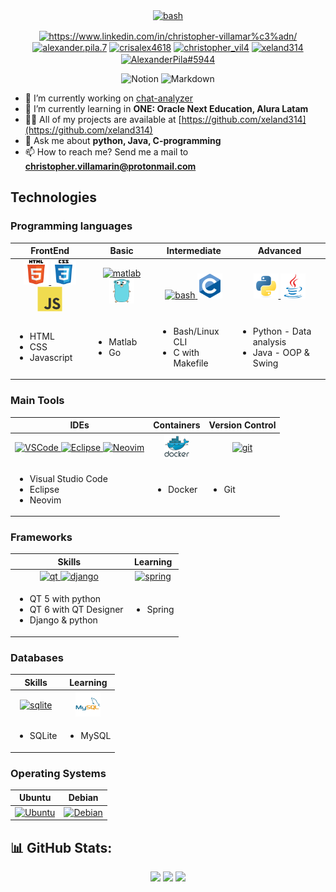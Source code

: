 <div align="center">
  <a href="https://www.codewars.com/users/xeland314" target="_blank" rel="noreferrer"> <img src="https://www.codewars.com/users/xeland314/badges/large" alt="bash"/> </a> 
</div>

<p align="center">
  <a href="https://linkedin.com/in/https://www.linkedin.com/in/christopher-villamar%c3%adn/" target="blank"><img align="center" src="https://raw.githubusercontent.com/rahuldkjain/github-profile-readme-generator/master/src/images/icons/Social/linked-in-alt.svg" alt="https://www.linkedin.com/in/christopher-villamar%c3%adn/" height="30" width="40" /></a>
  <a href="https://fb.com/alexander.pila.7" target="blank"><img align="center" src="https://raw.githubusercontent.com/rahuldkjain/github-profile-readme-generator/master/src/images/icons/Social/facebook.svg" alt="alexander.pila.7" height="30" width="40" /></a>
  <a href="https://instagram.com/crisalex4618" target="blank"><img align="center" src="https://raw.githubusercontent.com/rahuldkjain/github-profile-readme-generator/master/src/images/icons/Social/instagram.svg" alt="crisalex4618" height="30" width="40" /></a>
  <a href="https://www.hackerrank.com/christopher_vil4" target="blank"><img align="center" src="https://raw.githubusercontent.com/rahuldkjain/github-profile-readme-generator/master/src/images/icons/Social/hackerrank.svg" alt="christopher_vil4" height="30" width="40" /></a>
  <a href="https://www.leetcode.com/xeland314" target="blank"><img align="center" src="https://raw.githubusercontent.com/rahuldkjain/github-profile-readme-generator/master/src/images/icons/Social/leet-code.svg" alt="xeland314" height="30" width="40" /></a>
  <a href="https://discord.gg/AlexanderPila#5944" target="blank"><img align="center" src="https://raw.githubusercontent.com/rahuldkjain/github-profile-readme-generator/master/src/images/icons/Social/discord.svg" alt="AlexanderPila#5944" height="30" width="40" /></a>
</p>

<div align="center">
  
![Notion](https://img.shields.io/badge/Notion-%23000000.svg?style=for-the-badge&logo=notion&logoColor=white) 
![Markdown](https://img.shields.io/badge/markdown-%23000000.svg?style=for-the-badge&logo=markdown&logoColor=white)

</div>

- 🔭 I’m currently working on [chat-analyzer](https://github.com/xeland314/chat-analyzer)
- 🌱 I’m currently learning in **ONE: Oracle Next Education, Alura Latam**
- 👨‍💻 All of my projects are available at [https://github.com/xeland314](https://github.com/xeland314)
- 💬 Ask me about **python, Java, C-programming**
- 📫 How to reach me? Send me a mail to **christopher.villamarin@protonmail.com**

## Technologies

### Programming languages

<table>
<thead>
  <tr>
    <th>FrontEnd</th>
    <th>Basic</th>
    <th>Intermediate</th>
    <th>Advanced</th>
  </tr>
</thead>
<tbody>
  <tr>
    <td align="center">
      <a href="https://www.w3.org/html/" target="_blank" rel="noreferrer">
        <img src="https://raw.githubusercontent.com/devicons/devicon/master/icons/html5/html5-original-wordmark.svg" alt="html5" width="40" height="40"/>
      </a>
      <a href="https://www.w3schools.com/css/" target="_blank" rel="noreferrer">
        <img src="https://raw.githubusercontent.com/devicons/devicon/master/icons/css3/css3-original-wordmark.svg" alt="css3" width="40" height="40"/>
      </a>
      <a href="https://developer.mozilla.org/en-US/docs/Web/JavaScript" target="_blank" rel="noreferrer">
        <img src="https://raw.githubusercontent.com/devicons/devicon/master/icons/javascript/javascript-original.svg" alt="javascript" width="40" height="40"/>
      </a>
    </td>
    <td align="center">
      <a href="https://www.mathworks.com/" target="_blank" rel="noreferrer">
        <img src="https://upload.wikimedia.org/wikipedia/commons/2/21/Matlab_Logo.png" alt="matlab" width="40" height="40"/>
      </a> 
      <a href="https://golang.org" target="_blank" rel="noreferrer">
        <img src="https://raw.githubusercontent.com/devicons/devicon/master/icons/go/go-original.svg" alt="go" width="40" height="40"/>
      </a>
    </td>
    <td align="center">
      <a href="https://www.gnu.org/software/bash/" target="_blank" rel="noreferrer">
        <img src="https://www.vectorlogo.zone/logos/gnu_bash/gnu_bash-icon.svg" alt="bash" width="40" height="40"/>
      </a>
      <a href="https://www.cprogramming.com/" target="_blank" rel="noreferrer">
        <img src="https://raw.githubusercontent.com/devicons/devicon/master/icons/c/c-original.svg" alt="c" width="40" height="40"/>
      </a>
    </td>
    <td align="center">
      <a href="https://www.python.org" target="_blank" rel="noreferrer">
        <img src="https://raw.githubusercontent.com/devicons/devicon/master/icons/python/python-original.svg" alt="python" width="40" height="40"/>
      </a>
      <a href="https://www.java.com" target="_blank" rel="noreferrer">
        <img src="https://raw.githubusercontent.com/devicons/devicon/master/icons/java/java-original.svg" alt="java" width="40" height="40"/>
      </a> 
    </td>
  </tr>
  <tr>
    <td align="left">
      <ul>
        <li>HTML</li>
        <li>CSS</li>
        <li>Javascript</li>
      </ul>
    </td>
    <td align="left">
      <ul>
        <li>Matlab</li>
        <li>Go</li>
      </ul>
    </td>
    <td align="left">
      <ul>
        <li>Bash/Linux CLI</li>
        <li>C with Makefile</li>
      </ul>
    </td>
    <td align="left">
      <ul>
        <li>Python - Data analysis</li>
        <li>Java - OOP & Swing</li>
      </ul>
    </td>
  </tr>
</tbody>
</table>
  
### Main Tools

<table>
<thead>
  <tr>
    <th>IDEs</th>
    <th>Containers</th>
    <th>Version Control</th>
  </tr>
</thead>
<tbody>
  <tr>
    <td align="center">
      <a href="https://code.visualstudio.com/" target="_blank" rel="noreferrer">
        <img src="https://upload.wikimedia.org/wikipedia/commons/9/9a/Visual_Studio_Code_1.35_icon.svg" alt="VSCode" width="40" height="40"/>
      </a>
      <a href="http://www.eclipse.org/" target="_blank" rel="noreferrer">
        <img src="https://upload.wikimedia.org/wikipedia/commons/d/d0/Eclipse-Luna-Logo.svg" alt="Eclipse" width="140" height="40"/>
      </a>     
      <a href="https://neovim.io/" target="_blank" rel="noreferrer">
        <img src="https://upload.wikimedia.org/wikipedia/commons/3/3a/Neovim-mark.svg" alt="Neovim" width="40" height="40"/>
      </a>
    </td>
    <td align="center">
      <a href="https://www.docker.com/" target="_blank" rel="noreferrer">
        <img src="https://raw.githubusercontent.com/devicons/devicon/master/icons/docker/docker-original-wordmark.svg" alt="docker" width="40" height="40"/>
      </a>
    </td>
    <td align="center">
      <a href="https://git-scm.com/" target="_blank" rel="noreferrer">
        <img src="https://www.vectorlogo.zone/logos/git-scm/git-scm-icon.svg" alt="git" width="40" height="40"/>
      </a>
    </td>
  </tr>  
  <tr>
    <td align="left">
      <ul>
        <li>Visual Studio Code</li>
        <li>Eclipse</li>
        <li>Neovim</li>
      </ul>
    </td>
    <td align="left">
      <ul>
        <li>Docker</li>
      </ul>
    </td>
    <td align="left">
      <ul>
        <li>Git</li>
      </ul>
    </td>
  </tr>
</tbody>
</table>

### Frameworks

<table>
<thead>
  <tr>
    <th>Skills</th>
    <th>Learning</th>
  </tr>
</thead>
<tbody>
  <tr>
    <td align="center">
      <a href="https://www.qt.io/" target="_blank" rel="noreferrer">
        <img src="https://upload.wikimedia.org/wikipedia/commons/0/0b/Qt_logo_2016.svg" alt="qt" width="40" height="40"/>
      </a>
      <a href="https://www.djangoproject.com/" target="_blank" rel="noreferrer">
        <img src="https://cdn.worldvectorlogo.com/logos/django.svg" alt="django" width="40" height="40"/>
      </a>
    </td>
    <td align="center">
      <a href="https://spring.io/" target="_blank" rel="noreferrer">
        <img src="https://www.vectorlogo.zone/logos/springio/springio-icon.svg" alt="spring" width="40" height="40"/>
      </a> 
    </td>
  </tr>
  <tr>
    <td align="left">
      <ul>
        <li>QT 5 with python</li>
        <li>QT 6 with QT Designer</li>
        <li>Django & python</li>
      </ul>
    </td>
    <td align="left">
      <ul>
        <li>Spring</li>
      </ul>
    </td>
  </tr>
</tbody>
</table>

### Databases

<table>
<thead>
  <tr>
    <th>Skills</th>
    <th>Learning</th>
  </tr>
</thead>
<tbody>
  <tr>
    <td align="center">
      <a href="https://www.sqlite.org/" target="_blank" rel="noreferrer">
        <img src="https://www.vectorlogo.zone/logos/sqlite/sqlite-icon.svg" alt="sqlite" width="40" height="40"/>
      </a>
    </td>
    <td align="center">
      <a href="https://www.mysql.com/" target="_blank" rel="noreferrer">
        <img src="https://raw.githubusercontent.com/devicons/devicon/master/icons/mysql/mysql-original-wordmark.svg" alt="mysql" width="40" height="40"/>
      </a> 
      </a> 
    </td>
  </tr>
  <tr>
    <td align="left">
      <ul>
        <li>SQLite</li>
      </ul>
    </td>
    <td align="left">
      <ul>
        <li>MySQL</li>
      </ul>
    </td>
  </tr>
</tbody>
</table>
  
### Operating Systems

<table>
<thead>
  <tr>
    <th>Ubuntu</th>
    <th>Debian</th>
  </tr>
</thead>
<tbody>
  <tr>
    <td align="center">
      <a href="https://ubuntu.com/" target="_blank" rel="noreferrer">
        <img src="https://upload.wikimedia.org/wikipedia/commons/9/9e/UbuntuCoF.svg" alt="Ubuntu" width="40" height="40"/>
      </a>
    </td>
    <td align="center">
      <a href="https://www.debian.org/" target="_blank" rel="noreferrer">
        <img src="https://www.debian.org/logos/openlogo-nd.svg" alt="Debian" width="40" height="40"/>
      </a> 
    </td>
  </tr>
</tbody>
</table>

## 📊 GitHub Stats:

<div align="center">
  
![](https://github-readme-stats.vercel.app/api?username=xeland314&theme=city_lights&hide_border=false&include_all_commits=false&count_private=true)
![](https://github-readme-streak-stats.herokuapp.com/?user=xeland314&hide_border=false&theme=city_lights)
![](https://github-readme-stats.vercel.app/api/top-langs/?username=xeland314&theme=city_lights&hide_border=false&include_all_commits=true&count_private=false&layout=compact&langs_count=10t)

</div>

